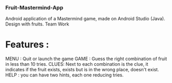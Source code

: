 ### Fruit-Mastermind-App ###

Android application of a Mastermind game, made on Android Studio (Java). 
Design with fruits.
Team Work

 # Features :
 
MENU : Quit or launch the game
GAME : Guess the right combination of fruit in less than 10 tries.
CLUES: Next to each combination is the clue, it indicates if the fruit exists, exists but is in the wrong place, doesn't exist.
HELP : you can have two hints, each one reducing tries. 




